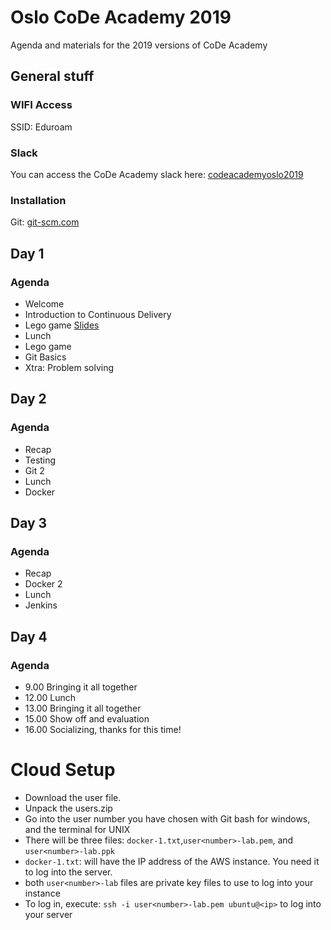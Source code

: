# Oslo CoDe Academy 2019

Agenda and materials for the 2019 versions of CoDe Academy

## General stuff

### WIFI Access
SSID: Eduroam

### Slack
You can access the CoDe Academy slack here: [codeacademyoslo2019](https://join.slack.com/t/codeacademy2019oslo/shared_invite/enQtNzE1NzIyNDg5MTA5LTQwYzEwYjA2NWIyMTFlMmZjNzlmYmUyYjA0NjQzNjc0MmYyMjgxZmIzMjU2MDg3Zjg0OGVjZTFmMzYzOGEzZDg)

### Installation
Git: [git-scm.com](https://git-scm.com/)


## Day 1
### Agenda
* Welcome
* Introduction to Continuous Delivery
* Lego game [Slides](http://code.praqma.com/reveals/code-academy/lego-scrum/#/)
* Lunch
* Lego game
* Git Basics
* Xtra: Problem solving



## Day 2
### Agenda
* Recap
* Testing
* Git 2
* Lunch
* Docker


## Day 3

### Agenda

* Recap
* Docker 2
* Lunch
* Jenkins

## Day 4
### Agenda

* 9.00 Bringing it all together
* 12.00 Lunch
* 13.00 Bringing it all together
* 15.00 Show off and evaluation
* 16.00 Socializing, thanks for this time!


# Cloud Setup

* Download the user file.
* Unpack the users.zip
* Go into the user number you have chosen with Git bash for windows, and the terminal for UNIX
* There will be three files: `docker-1.txt`,`user<number>-lab.pem`, and `user<number>-lab.ppk`
* `docker-1.txt`: will have the IP address of the AWS instance. You need it to log into the server.
* both `user<number>-lab` files are private key files to use to log into your instance
* To log in, execute: `ssh -i user<number>-lab.pem ubuntu@<ip>` to log into your server
